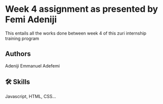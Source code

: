 
# Week 4 assignment as presented by Femi Adeniji

This entails all the works done between week 4 of this zuri internship training program
## Authors

Adeniji Emmanuel Adefemi
## 🛠 Skills
Javascript, HTML, CSS...

